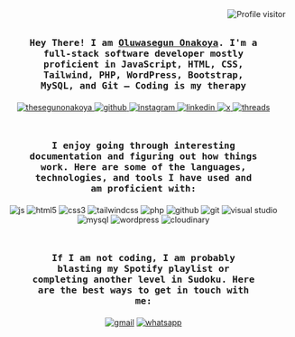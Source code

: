 <img align="right" src="https://komarev.com/ghpvc/?username=thesegunonakoya&label=Visitors&color=grey&style=for-the-badge&base=50" alt="Profile visitor" />

<!-- Intro  -->
<h3 style="margin: 50px 50px 20px 50px" align="center">
        <samp>Hey There! I am
                <b><a target="_blank" href="https://www.google.com/search?q=thesegunonakoya">Oluwasegun Onakoya</a></b>. I'm a full-stack software developer mostly proficient in JavaScript, HTML, CSS, Tailwind, PHP, WordPress, Bootstrap, MySQL, and Git — Coding is my therapy
        </samp>
</h3>

<p align="center">
 <a href="#" target="blank">
  <img src="https://img.shields.io/badge/website-000000?style=for-the-badge&logo=About.me&logoColor=white" alt="thesegunonakoya" />
 </a>
 <a href="#" target="blank">
  <img src="https://img.shields.io/badge/GitHub-100000?style=for-the-badge&logo=github&logoColor=white" alt="github" />
 </a>
 <a href="#" target="blank">
  <img src="https://img.shields.io/badge/Instagram-E4405F?style=for-the-badge&logo=instagram&logoColor=white" alt="instagram" />
 </a>
 <a href="#" target="blank">
  <img src="https://img.shields.io/badge/LinkedIn-0077B5?style=for-the-badge&logo=linkedin&logoColor=white" alt="linkedin" />
 </a>
 <a href="#" target="blank">
  <img src="https://img.shields.io/badge/X-000000?style=for-the-badge&logo=x&logoColor=white" alt="x" />
 </a>
 <a href="#" target="blank">
  <img src="https://img.shields.io/badge/Threads-000000?style=for-the-badge&logo=Threads&logoColor=white" alt="threads" />
 </a>
 <!-- <a href="#" target="blank">
  <img src="" alt="" />
 </a> -->
 </p>

<h3 style="margin: 50px 50px 20px 50px" align="center">
        <samp>I enjoy going through interesting documentation and figuring out how things work. Here are some of the languages, technologies, and tools I have used and am proficient with:
        </samp>
</h3>
  <p align="center">
  <img src="https://img.shields.io/badge/JavaScript-323330?style=for-the-badge&logo=javascript&logoColor=F7DF1E" alt="js" />
  <img src="https://img.shields.io/badge/HTML5-E34F26?style=for-the-badge&logo=html5&logoColor=white" alt="html5" />
  <img src="https://img.shields.io/badge/CSS3-1572B6?style=for-the-badge&logo=css3&logoColor=white" alt="css3" />
  <img src="https://img.shields.io/badge/Tailwind_CSS-092749?style=for-the-badge&logo=tailwindcss" alt="tailwindcss" />
  <img src="https://img.shields.io/badge/PHP-777BB4?style=for-the-badge&logo=php&logoColor=white" alt="php" />
  <img src="https://img.shields.io/badge/GitHub-100000?style=for-the-badge&logo=github&logoColor=white" alt="github" />
  <img src="https://img.shields.io/badge/GIT-E44C30?style=for-the-badge&logo=git&logoColor=white" alt="git" />
  <img src="https://img.shields.io/badge/Visual_Studio-5C2D91?style=for-the-badge&logo=visual%20studio&logoColor=white" alt="visual studio" />
  <img src="https://img.shields.io/badge/MySQL-005C84?style=for-the-badge&logo=mysql&logoColor=white" alt="mysql" />
  <img src="https://img.shields.io/badge/Wordpress-21759B?style=for-the-badge&logo=wordpress&logoColor=white" alt="wordpress" />
  <img src="https://img.shields.io/badge/Cloudinary-3448C5?style=for-the-badge&logo=Cloudinary&logoColor=white" alt="cloudinary" />
  <!-- <img src="" alt="" /> -->
 </p>

<h3 style="margin: 50px 50px 20px 50px" align="center">
        <samp>If I am not coding, I am probably blasting my Spotify playlist or completing another level in Sudoku. Here are the best ways to get in touch with me:
        </samp>
</h3>
  <p align="center">
  <a target="blank" href="mailto:thesegunonakoya@gmail.com"><img src="https://img.shields.io/badge/Gmail-D14836?style=for-the-badge&logo=gmail&logoColor=white" alt="gmail" /></a>
  <a target="blank" href="#"><img src="https://img.shields.io/badge/WhatsApp-25D366?style=for-the-badge&logo=whatsapp&logoColor=white" alt="whatsapp" /></a>
  </p>